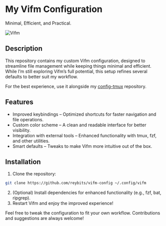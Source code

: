 # My Vifm Configuration

Minimal, Efficient, and Practical.

![Vifm](https://github.com/reybits/config-vifm/blob/master/vifm.png?raw=true)

## Description

This repository contains my custom Vifm configuration, designed to streamline file management while keeping things minimal and efficient. While I’m still exploring Vifm’s full potential, this setup refines several defaults to better suit my workflow.

For the best experience, use it alongside my [config-tmux](https://github.com/reybits/config-tmux.git) repository.

## Features

- Improved keybindings – Optimized shortcuts for faster navigation and file operations.
- Custom color scheme – A clean and readable interface for better visibility.
- Integration with external tools – Enhanced functionality with tmux, fzf, and other utilities.
-	Smart defaults – Tweaks to make Vifm more intuitive out of the box.

## Installation

1. Clone the repository:
```sh
git clone https://github.com/reybits/vifm-config ~/.config/vifm
```

2. (Optional) Install dependencies for enhanced functionality (e.g., fzf, bat, ripgrep).
3. Restart Vifm and enjoy the improved experience!

Feel free to tweak the configuration to fit your own workflow. Contributions and suggestions are always welcome!
